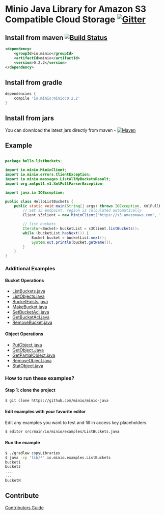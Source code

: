 # Minio Java Library for Amazon S3 Compatible Cloud Storage [![Gitter](https://badges.gitter.im/Join%20Chat.svg)](https://gitter.im/Minio/minio?utm_source=badge&utm_medium=badge&utm_campaign=pr-badge&utm_content=badge)

## Install from maven [![Build Status](https://travis-ci.org/minio/minio-java.svg)](https://travis-ci.org/minio/minio-java)

```xml
<dependency>
    <groupId>io.minio</groupId>
    <artifactId>minio</artifactId>
    <version>0.2.2</version>
</dependency>
```

## Install from gradle

```gradle
dependencies {
    compile 'io.minio:minio:0.2.2'
}
```

## Install from jars

You can download the latest jars directly from maven - [![Maven](https://img.shields.io/maven-central/v/io.minio/minio.svg)](http://repo1.maven.org/maven2/io/minio/minio/0.2.2/)

## Example
```java

package hello.listbuckets;

import io.minio.MinioClient;
import io.minio.errors.ClientException;
import io.minio.messages.ListAllMyBucketsResult;
import org.xmlpull.v1.XmlPullParserException;

import java.io.IOException;

public class HelloListBuckets {
    public static void main(String[] args) throws IOException, XmlPullParserException, ClientException {
        // Set s3 endpoint, region is calculated automatically
        Client s3client = new MinioClient("https://s3.amazonaws.com", "YOUR-ACCESSKEYID", "YOUR-SECRETACCESSKEY");

        // list buckets
        Iterator<Bucket> bucketList = s3Client.listBuckets();
        while (bucketList.hasNext()) {
            Bucket bucket = bucketList.next();
            System.out.println(bucket.getName());
        }
    }
}

```

### Additional Examples

#### Bucket Operations

* [ListBuckets.java](./src/main/java/io/minio/examples/ListBuckets.java)
* [ListObjects.java](./src/main/java/io/minio/examples/ListObjects.java)
* [BucketExists.java](./src/main/java/io/minio/examples/BucketExists.java)
* [MakeBucket.java](./src/main/java/io/minio/examples/MakeBucket.java)
* [SetBucketAcl.java](./src/main/java/io/minio/examples/SetBucketAcl.java)
* [GetBucketAcl.java](./src/main/java/io/minio/examples/GetBucketAcl.java)
* [RemoveBucket.java](./src/main/java/io/minio/examples/RemoveBucket.java)

#### Object Operations

* [PutObject.java](./src/main/java/io/minio/examples/PutObject.java)
* [GetObject.Java](./src/main/java/io/minio/examples/GetObject.java)
* [GetPartialObject.java](./src/main/java/io/minio/examples/GetPartialObject.java)
* [RemoveObject.java](./src/main/java/io/minio/examples/RemoveObject.java)
* [StatObject.java](./src/main/java/io/minio/examples/StatObject.java)

### How to run these examples?

#### Step 1: clone the project

```bash
$ git clone https://github.com/minio/minio-java
```

#### Edit examples with your favorite editor

Edit any examples you want to test and fill in access key placeholders

```bash
$ editor src/main/io/minio/examples/ListBuckets.java
```

#### Run the example

```bash
$ ./gradlew copyLibraries
$ java -cp 'lib/*' io.minio.examples.ListBuckets
bucket1
bucket2
....
...
bucketN

```

## Contribute

[Contributors Guide](./CONTRIBUTING.md)
